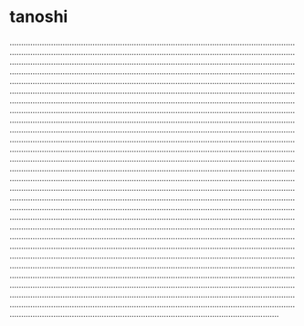 # tanoshi
.....................................................................................................................................................................................................................................................................................................................................................................................................................................................................................................................................................................................................................................................................................................................................................................................................................................................................................................................................................................................................................................................................................................................................................................................................................................................................................................................................................................................................................................................................................................................................................................................................................................................................................................................................................................................................................................................................................................................................................................................................................................................................................................................................................................................................................................................................................................................................................................................................................................................................................................................................................................................................................................................................................................................................................................................................................................................................................................................................................................................................................................................................................................................................................................................................................................................................................................................................................................................................................................................................................................................................................................................................................................................................................................................................